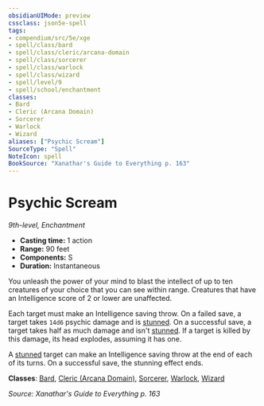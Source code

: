 ```yaml
---
obsidianUIMode: preview
cssclass: json5e-spell
tags:
- compendium/src/5e/xge
- spell/class/bard
- spell/class/cleric/arcana-domain
- spell/class/sorcerer
- spell/class/warlock
- spell/class/wizard
- spell/level/9
- spell/school/enchantment
classes:
- Bard
- Cleric (Arcana Domain)
- Sorcerer
- Warlock
- Wizard
aliases: ["Psychic Scream"]
SourceType: "Spell"
NoteIcon: spell
BookSource: "Xanathar's Guide to Everything p. 163"
---
```

# Psychic Scream
*9th-level, Enchantment*  

- **Casting time:** 1 action
- **Range:** 90 feet
- **Components:** S
- **Duration:** Instantaneous

You unleash the power of your mind to blast the intellect of up to ten creatures of your choice that you can see within range. Creatures that have an Intelligence score of 2 or lower are unaffected.

Each target must make an Intelligence saving throw. On a failed save, a target takes `14d6` psychic damage and is [stunned](/2-Mechanics/CLI/rules/conditions.md#stunned). On a successful save, a target takes half as much damage and isn't [stunned](/2-Mechanics/CLI/rules/conditions.md#stunned). If a target is killed by this damage, its head explodes, assuming it has one.

A [stunned](/2-Mechanics/CLI/rules/conditions.md#stunned) target can make an Intelligence saving throw at the end of each of its turns. On a successful save, the stunning effect ends.

**Classes**: [Bard](/2-Mechanics/CLI/classes/bard.md), [Cleric (Arcana Domain)](/2-Mechanics/CLI/classes/cleric-arcana-domain-scag.md), [Sorcerer](/2-Mechanics/CLI/classes/sorcerer.md), [Warlock](/2-Mechanics/CLI/classes/warlock.md), [Wizard](/2-Mechanics/CLI/classes/wizard.md)

*Source: Xanathar's Guide to Everything p. 163*